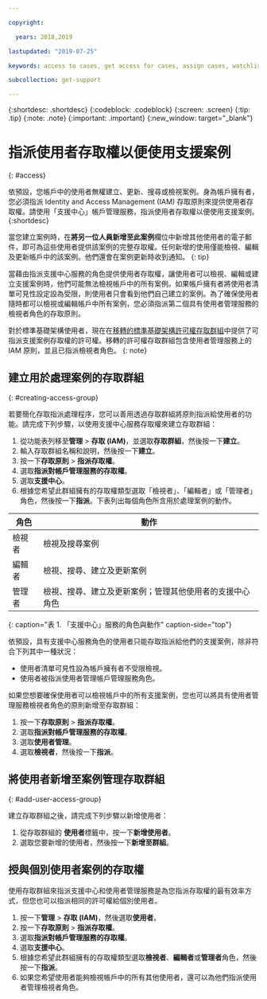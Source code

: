 ```yaml
---

copyright:

  years: 2018,2019

lastupdated: "2019-07-25"

keywords: access to cases, get access for cases, assign cases, watchlist

subcollection: get-support

---
```



{:shortdesc: .shortdesc}
{:codeblock: .codeblock}
{:screen: .screen}
{:tip: .tip}
{:note: .note}
{:important: .important}
{:new_window: target="_blank"}

# 指派使用者存取權以便使用支援案例
{: #access}

依預設，您帳戶中的使用者無權建立、更新、搜尋或檢視案例。身為帳戶擁有者，您必須指派 Identity and Access Management (IAM) 存取原則來提供使用者存取權。請使用「支援中心」帳戶管理服務，指派使用者存取權以便使用支援案例。
{:shortdesc}

當您建立案例時，在**將另一位人員新增至此案例**欄位中新增其他使用者的電子郵件，即可為這些使用者提供該案例的完整存取權。任何新增的使用僅能檢視、編輯及更新帳戶中的該案例。他們還會在案例更新時收到通知。
{: tip}

當藉由指派支援中心服務的角色提供使用者存取權，讓使用者可以檢視、編輯或建立支援案例時，他們可能無法檢視帳戶中的所有案例。如果帳戶擁有者將使用者清單可見性設定設為受限，則使用者只會看到他們自己建立的案例。為了確保使用者隨時都可以檢視或編輯帳戶中所有案例，您必須指派第二個具有使用者管理服務的檢視者角色的存取原則。 

對於標準基礎架構使用者，現在在[移轉的標準基礎架構許可權存取群組](/docs/iam?topic=iam-infrapermission#predefined)中提供了可指派支援案例存取權的許可權。移轉的許可權存取群組包含使用者管理服務上的 IAM 原則，並且已指派檢視者角色。
{: note}

## 建立用於處理案例的存取群組
{: #creating-access-group}

若要簡化存取指派處理程序，您可以善用透過存取群組將原則指派給使用者的功能。請完成下列步驟，以使用支援中心服務存取權來建立存取群組：

1. 從功能表列移至**管理** &gt; **存取 (IAM)**，並選取**存取群組**，然後按一下**建立**。 
2. 輸入存取群組名稱和說明，然後按一下**建立**。 
3. 按一下**存取原則** > **指派存取權**。
4. 選取**指派對帳戶管理服務的存取權**。
5. 選取**支援中心**。
6. 根據您希望此群組擁有的存取權類型選取「檢視者」、「編輯者」或「管理者」角色，然後按一下**指派**。下表列出每個角色所含用於處理案例的動作。

|角色|動作| 
|--------|---------------|
|檢視者|檢視及搜尋案例|
|編輯者|檢視、搜尋、建立及更新案例|
|管理者| 檢視、搜尋、建立及更新案例；管理其他使用者的支援中心角色|
{: caption="表 1. 「支援中心」服務的角色與動作" caption-side="top"}

依預設，具有支援中心服務角色的使用者只能存取指派給他們的支援案例，除非符合下列其中一種狀況：

* 使用者清單可見性設為帳戶擁有者不受限檢視。
* 使用者被指派使用者管理帳戶管理服務角色。


如果您想要確保使用者可以檢視帳戶中的所有支援案例，您也可以將具有使用者管理服務檢視者角色的原則新增至存取群組：

1. 按一下**存取原則** > **指派存取權**。
2. 選取**指派對帳戶管理服務的存取權**。
3. 選取**使用者管理**。
4. 選取**檢視者**，然後按一下**指派**。


## 將使用者新增至案例管理存取群組
{: #add-user-access-group} 

建立存取群組之後，請完成下列步驟以新增使用者：

1. 從存取群組的 **使用者**標籤中，按一下**新增使用者**。
2. 選取您要新增的使用者，然後按一下**新增至群組**。

## 授與個別使用者案例的存取權 

使用存取群組來指派支援中心和使用者管理服務是為您指派存取權的最有效率方式，但您也可以指派相同的許可權給個別使用者。 

1. 按一下**管理** &gt; **存取 (IAM)**，然後選取**使用者**。 
2. 按一下**存取原則** > **指派存取權**。
3. 選取**指派對帳戶管理服務的存取權**。
4. 選取**支援中心**。
5. 根據您希望此群組擁有的存取權類型選取**檢視者**、**編輯者**或**管理者**角色，然後按一下**指派**。
6. 如果您希望使用者能夠檢視帳戶中的所有其他使用者，還可以為他們指派使用者管理檢視者角色。 
